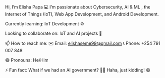  Hi, I’m Elisha Papa
💻 I’m passionate about Cybersecurity, AI & ML , the Internet of Things (IoT), Web App Development, and Android Development.

 Currently learning: IoT Development ⚙️

 Looking to collaborate on: IoT and AI projects 🚀

📫 How to reach me:
✉️ Email: elishaseme99@gmail.com
📞 Phone: +254 791 007 848

😄 Pronouns: He/Him

⚡ Fun fact: What if we had an AI government? 🤖📜 Haha, just kidding! 😄

<!--- Elisha-Seme/Elisha-Seme is a ✨ special ✨ repository because its `README.md` (this file) appears on your GitHub profile. You can click the Preview link to check out your changes. --->

